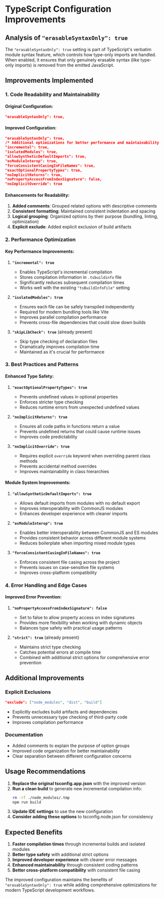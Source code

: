 # TypeScript Configuration Improvements

## Analysis of `"erasableSyntaxOnly": true`

The `"erasableSyntaxOnly": true` setting is part of TypeScript's verbatim module syntax feature, which controls how type-only imports are handled. When enabled, it ensures that only genuinely erasable syntax (like type-only imports) is removed from the emitted JavaScript.

## Improvements Implemented

### 1. Code Readability and Maintainability

#### Original Configuration:

```json
"erasableSyntaxOnly": true,
```

#### Improved Configuration:

```json
"erasableSyntaxOnly": true,
/* Additional optimizations for better performance and maintainability */
"incremental": true,
"isolatedModules": true,
"allowSyntheticDefaultImports": true,
"esModuleInterop": true,
"forceConsistentCasingInFileNames": true,
"exactOptionalPropertyTypes": true,
"noImplicitReturns": true,
"noPropertyAccessFromIndexSignature": false,
"noImplicitOverride": true
```

#### Enhancements for Readability:

1. **Added comments**: Grouped related options with descriptive comments
2. **Consistent formatting**: Maintained consistent indentation and spacing
3. **Logical grouping**: Organized options by their purpose (bundling, linting, optimization)
4. **Explicit exclude**: Added explicit exclusion of build artifacts

### 2. Performance Optimization

#### Key Performance Improvements:

1. **`"incremental": true`**

   - Enables TypeScript's incremental compilation
   - Stores compilation information in `.tsbuildinfo` file
   - Significantly reduces subsequent compilation times
   - Works well with the existing `"tsBuildInfoFile"` setting

2. **`"isolatedModules": true`**

   - Ensures each file can be safely transpiled independently
   - Required for modern bundling tools like Vite
   - Improves parallel compilation performance
   - Prevents cross-file dependencies that could slow down builds

3. **`"skipLibCheck": true`** (already present)
   - Skip type checking of declaration files
   - Dramatically improves compilation time
   - Maintained as it's crucial for performance

### 3. Best Practices and Patterns

#### Enhanced Type Safety:

1. **`"exactOptionalPropertyTypes": true`**

   - Prevents undefined values in optional properties
   - Enforces stricter type checking
   - Reduces runtime errors from unexpected undefined values

2. **`"noImplicitReturns": true`**

   - Ensures all code paths in functions return a value
   - Prevents undefined returns that could cause runtime issues
   - Improves code predictability

3. **`"noImplicitOverride": true`**
   - Requires explicit `override` keyword when overriding parent class methods
   - Prevents accidental method overrides
   - Improves maintainability in class hierarchies

#### Module System Improvements:

1. **`"allowSyntheticDefaultImports": true`**

   - Allows default imports from modules with no default export
   - Improves interoperability with CommonJS modules
   - Enhances developer experience with cleaner imports

2. **`"esModuleInterop": true`**

   - Enables better interoperability between CommonJS and ES modules
   - Provides consistent behavior across different module systems
   - Reduces boilerplate when importing mixed module types

3. **`"forceConsistentCasingInFileNames": true`**
   - Enforces consistent file casing across the project
   - Prevents issues on case-sensitive file systems
   - Improves cross-platform compatibility

### 4. Error Handling and Edge Cases

#### Improved Error Prevention:

1. **`"noPropertyAccessFromIndexSignature": false`**

   - Set to false to allow property access on index signatures
   - Provides more flexibility when working with dynamic objects
   - Balances type safety with practical usage patterns

2. **`"strict": true`** (already present)
   - Maintains strict type checking
   - Catches potential errors at compile time
   - Combined with additional strict options for comprehensive error prevention

## Additional Improvements

### Explicit Exclusions

```json
"exclude": ["node_modules", "dist", "build"]
```

- Explicitly excludes build artifacts and dependencies
- Prevents unnecessary type checking of third-party code
- Improves compilation performance

### Documentation

- Added comments to explain the purpose of option groups
- Improved code organization for better maintainability
- Clear separation between different configuration concerns

## Usage Recommendations

1. **Replace the original tsconfig.app.json** with the improved version
2. **Run a clean build** to generate new incremental compilation info:
   ```bash
   rm -rf ./node_modules/.tmp
   npm run build
   ```
3. **Update IDE settings** to use the new configuration
4. **Consider adding these options** to tsconfig.node.json for consistency

## Expected Benefits

1. **Faster compilation times** through incremental builds and isolated modules
2. **Better type safety** with additional strict options
3. **Improved developer experience** with clearer error messages
4. **Enhanced maintainability** through consistent coding patterns
5. **Better cross-platform compatibility** with consistent file casing

The improved configuration maintains the benefits of `"erasableSyntaxOnly": true` while adding comprehensive optimizations for modern TypeScript development workflows.
